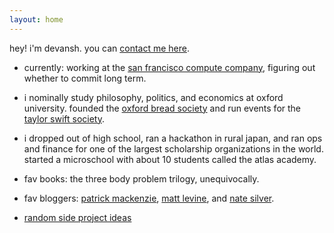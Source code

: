 ```yaml
---
layout: home
---
```


hey! i'm devansh. you can <a id="mlink" href="#">contact me here</a>.

- currently: working at the <a href="https://sfcompute.com">san francisco compute company</a>, figuring out whether to commit long term. 
- i nominally study philosophy, politics, and economics at oxford university. founded the <a href="https://www.instagram.com/oxfordbreadsoc/">oxford bread society</a> and run events for the <a href="https://www.instagram.com/oxfordswiftsoc/">taylor swift society</a>.
- i dropped out of high school, ran a hackathon in rural japan, and ran ops and finance for one of the largest scholarship organizations in the world. started a microschool with about 10 students called the atlas academy.

- fav books: the three body problem trilogy, unequivocally.

- fav bloggers: [patrick mackenzie](https://www.bitsaboutmoney.com/), [matt levine](https://www.bloomberg.com/opinion/authors/ARbTQlRLRjE/matthew-s-levine), and [nate silver](https://www.natesilver.net/).

- [random side project ideas](https://docs.google.com/document/d/e/2PACX-1vS9IgNvrH5CCywQjFzXXG2jDCyP4EdIQBl0k1YdrbAoaZM6zce4lZBgj_nnBJQHXC5YnBS0j6l4ccK5/pub)

<script>
/* 1. define variables */
var me = "hello";
var place = "devanshpanda.com";

/* 2. find email link to replace */
var elink = document.getElementById("mlink");

/* 3. replace link href with variables  */
elink.href = `mailto:${me}@${place}`;
</script>
